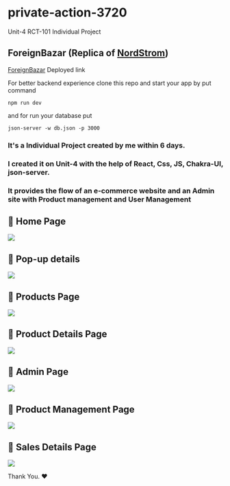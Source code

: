 # private-action-3720
Unit-4 RCT-101 Individual Project

## ForeignBazar (Replica of [NordStrom](https://www.nordstrom.com/))
[ForeignBazar](https://foreign-bazar.netlify.app/) Deployed link

For better backend experience clone this repo and start your app by put command 
```
npm run dev
```
and for run your database put 
```
json-server -w db.json -p 3000

```

### It's a Individual Project created by me within 6 days.
### I created it on Unit-4 with the help of React, Css, JS, Chakra-UI, json-server.
### It provides the flow of an e-commerce website and an Admin site with Product management and User Management

<!-- <img src="https://user-images.githubusercontent.com/94675329/212765286-55e5183b-598b-4648-96b6-1417b234b1b9.png" /> -->
<!-- https://user-images.githubusercontent.com/94675329/221279795-f84dea4b-938c-4ae8-98af-59e390352753.png -->


## :small_blue_diamond: Home Page
<img src="https://user-images.githubusercontent.com/94675329/220149177-5f7e896b-b0e5-4679-bb51-12ccccb85bd4.PNG" />

## :small_blue_diamond: Pop-up details
<img src="https://user-images.githubusercontent.com/94675329/220149491-6afbd7f0-cb6b-458d-aa6a-0517433f8479.PNG" />

## :small_blue_diamond: Products Page
<img src="https://user-images.githubusercontent.com/94675329/220149784-141203dc-8791-4a1d-a667-44653ba4c658.PNG" />


## :small_blue_diamond: Product Details Page
<img src="https://user-images.githubusercontent.com/94675329/220149982-1d680286-3303-4c84-8295-d6262e020d91.PNG" />

## :small_blue_diamond: Admin Page
<img src="https://user-images.githubusercontent.com/94675329/220150269-d834890c-69c3-4e67-93fa-37832e15e261.PNG" />

## :small_blue_diamond: Product Management Page
<img src="https://user-images.githubusercontent.com/94675329/220150409-3e433018-d20f-4ff7-8e65-3dfa7922d990.PNG" />

## :small_blue_diamond: Sales Details Page
<img src="https://user-images.githubusercontent.com/94675329/220150591-f3da2740-035c-452d-9591-f1ae21af5a03.PNG" />

Thank You. ♥


